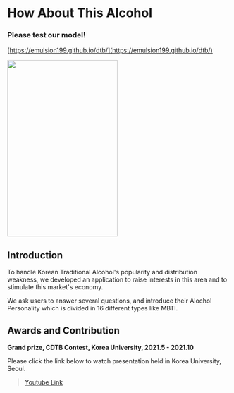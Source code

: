 # How About This Alcohol

### Please test our model!

[https://emulsion199.github.io/dtb/](https://emulsion199.github.io/dtb/)

<img src="https://user-images.githubusercontent.com/87512263/150289143-7cb62a78-509f-404d-9ff3-82502a60205e.png" width="250" height="400">

## Introduction

To handle Korean Traditional Alcohol's popularity and distribution weakness, we developed an application to raise interests in this area and to stimulate this market's economy.

We ask users to answer several questions, and introduce their Alochol Personality which is divided in 16 different types like MBTI. 

## Awards and Contribution

**Grand prize, CDTB Contest, Korea University, 2021.5 - 2021.10**

Please click the link below to watch presentation held in Korea University, Seoul.

> [Youtube Link](https://www.youtube.com/watch?v=r0AVsQoHHUU)